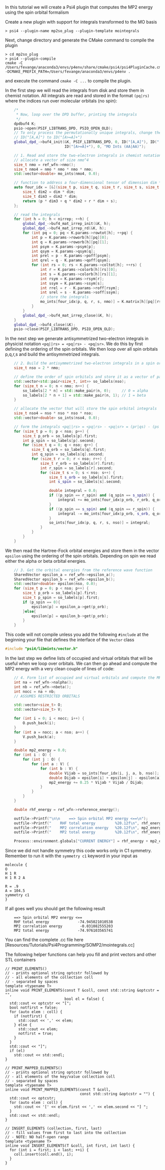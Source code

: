 In this tutorial we will create a Psi4 plugin that computes the MP2 energy using the spin orbital formalism

Create a new plugin with support for integrals transformed to the MO basis

```
> psi4 --plugin-name mp2so_plug --plugin-template mointegrals
```

Next, change directory and generate the CMake command to compile the plugin
```
> cd mp2so_plug
> psi4 --plugin-compile
cmake -C /Users/fevange/anaconda3/envs/p4env/share/cmake/psi4/psi4PluginCache.cmake -DCMAKE_PREFIX_PATH=/Users/fevange/anaconda3/envs/p4env .
```
and execute the command `cmake -C ...` to compile the plugin.

In the first step we will read the integrals from disk and store them in chemist notation. All integrals are read and stored in the format `(pq|rs)` where the indices run over molecular orbitals (no spin):

```c++
    /*
     * Now, loop over the DPD buffer, printing the integrals
     */
    dpdbuf4 K;
    psio->open(PSIF_LIBTRANS_DPD, PSIO_OPEN_OLD);
    // To only process the permutationally unique integrals, change the
    // ID("[A,A]") to ID("[A>=A]+")
    global_dpd_->buf4_init(&K, PSIF_LIBTRANS_DPD, 0, ID("[A,A]"), ID("[A,A]"), ID("[A>=A]+"),
                           ID("[A>=A]+"), 0, "MO Ints (AA|AA)");

    // 1. Read and store the two-electron integrals in chemist notation (pq|rs)
    // allocate a vector of size nmo^4
    size_t nmo = ref_wfn->nmo();
    size_t nmo4 = nmo * nmo * nmo * nmo;
    std::vector<double> mo_ints(nmo4, 0.0);

    // function to address a four-dimensional tensor of dimension dim * dim * dim * dim
    auto four_idx = [&](size_t p, size_t q, size_t r, size_t s, size_t dim) -> size_t {
        size_t dim2 = dim * dim;
        size_t dim3 = dim2 * dim;
        return (p * dim3 + q * dim2 + r * dim + s);
    };

    // read the integrals
    for (int h = 0; h < nirrep; ++h) {
        global_dpd_->buf4_mat_irrep_init(&K, h);
        global_dpd_->buf4_mat_irrep_rd(&K, h);
        for (int pq = 0; pq < K.params->rowtot[h]; ++pq) {
            int p = K.params->roworb[h][pq][0];
            int q = K.params->roworb[h][pq][1];
            int psym = K.params->psym[p];
            int qsym = K.params->qsym[q];
            int prel = p - K.params->poff[psym];
            int qrel = q - K.params->qoff[qsym];
            for (int rs = 0; rs < K.params->coltot[h]; ++rs) {
                int r = K.params->colorb[h][rs][0];
                int s = K.params->colorb[h][rs][1];
                int rsym = K.params->rsym[r];
                int ssym = K.params->ssym[s];
                int rrel = r - K.params->roff[rsym];
                int srel = s - K.params->soff[ssym];
                // store the integrals
                mo_ints[four_idx(p, q, r, s, nmo)] = K.matrix[h][pq][rs];
            }
        }
        global_dpd_->buf4_mat_irrep_close(&K, h);
    }
    global_dpd_->buf4_close(&K);
    psio->close(PSIF_LIBTRANS_DPD, PSIO_OPEN_OLD);
```

In the next step we generate antisymmetrized two-electron integrals in physicist notation `<pq||rs> = <pq|rs> - <pq|sr>`. We do this by first defining the ordering of the spin orbitals. We then loop over all spin orbitals p,q,r,s and build the antisymmetrized integrals.
```c++
    // 2. Build the antisymmetrized two-electron integrals in a spin orbital basis
    size_t nso = 2 * nmo;

    // define the order of spin orbitals and store it as a vector of pairs (orbital index,spin)
    std::vector<std::pair<size_t, int>> so_labels(nso);
    for (size_t n = 0; n < nmo; n++) {
        so_labels[2 * n] = std::make_pair(n, 0);     // 0 = alpha
        so_labels[2 * n + 1] = std::make_pair(n, 1); // 1 = beta
    }

    // allocate the vector that will store the spin orbital integrals
    size_t nso4 = nso * nso * nso * nso;
    std::vector<double> so_ints(nso4, 0.0);

    // form the integrals <pq||rs> = <pq|rs> - <pq|sr> = (pr|qs) - (ps|qr)
    for (size_t p = 0; p < nso; p++) {
        size_t p_orb = so_labels[p].first;
        int p_spin = so_labels[p].second;
        for (size_t q = 0; q < nso; q++) {
            size_t q_orb = so_labels[q].first;
            int q_spin = so_labels[q].second;
            for (size_t r = 0; r < nso; r++) {
                size_t r_orb = so_labels[r].first;
                int r_spin = so_labels[r].second;
                for (size_t s = 0; s < nso; s++) {
                    size_t s_orb = so_labels[s].first;
                    int s_spin = so_labels[s].second;

                    double integral = 0.0;
                    if ((p_spin == r_spin) and (q_spin == s_spin)) {
                        integral += mo_ints[four_idx(p_orb, r_orb, q_orb, s_orb, nmo)];
                    }
                    if ((p_spin == s_spin) and (q_spin == r_spin)) {
                        integral -= mo_ints[four_idx(p_orb, s_orb, q_orb, r_orb, nmo)];
                    }
                    so_ints[four_idx(p, q, r, s, nso)] = integral;
                }
            }
        }
    }
```

We then read the Hartree-Fock orbital energies and store them in the vector `epsilon` using the ordering of the spin orbitals. Depending on spin we read either the alpha or beta orbital energies.
```c++
    // 3. Get the orbital energies from the reference wave function
    SharedVector epsilon_a = ref_wfn->epsilon_a();
    SharedVector epsilon_b = ref_wfn->epsilon_b();    
    std::vector<double> epsilon(nso, 0.0);
    for (size_t p = 0; p < nso; p++) {
        size_t p_orb = so_labels[p].first;
        size_t p_spin = so_labels[p].first;
        if (p_spin == 0){
            epsilon[p] = epsilon_a->get(p_orb);
        }else{
            epsilon[p] = epsilon_b->get(p_orb);
        }
    }
```
This code will not compile unless you add the following `#include` at the beginning your file that defines the interface of the `Vector` class
```c++
#include "psi4/libmints/vector.h"
```

In the last step we define lists of occupied and virtual orbitals that will be useful when we loop over orbitals. We can then go ahead and compute the MP2 energy with a very clean couple of lines of code:
```c++
    // 4. Form list of occupied and virtual orbitals and compute the MP2 energy
    int na = ref_wfn->nalpha();
    int nb = ref_wfn->nbeta();
    int nocc = na + nb;
    // ASSUMES RESTRICTED ORBITALS

    std::vector<size_t> O;
    std::vector<size_t> V;

    for (int i = 0; i < nocc; i++) {
        O.push_back(i);
    }
    for (int a = nocc; a < nso; a++) {
        V.push_back(a);
    }

    double mp2_energy = 0.0;
    for (int i : O) {
        for (int j : O) {
            for (int a : V) {
                for (int b : V) {
                    double Vijab = so_ints[four_idx(i, j, a, b, nso)];
                    double Dijab = epsilon[i] + epsilon[j] - epsilon[a] - epsilon[b];
                    mp2_energy += 0.25 * Vijab * Vijab / Dijab;
                }
            }
        }
    }

    double rhf_energy = ref_wfn->reference_energy();

    outfile->Printf("\n\n    ==> Spin orbital MP2 energy <==\n");
    outfile->Printf("    RHF total energy         %20.12f\n", rhf_energy);
    outfile->Printf("    MP2 correlation energy   %20.12f\n", mp2_energy);
    outfile->Printf("    MP2 total energy         %20.12f\n", rhf_energy + mp2_energy);

    Process::environment.globals["CURRENT ENERGY"] = rhf_energy + mp2_energy;
```

Since we did not handle symmetry this code works only in C1 symmetry. Remember to run it with the `symmetry c1` keyword in your input as
```
molecule {
O
H 1 R
H 1 R 2 A

R = .9
A = 104.5
symmetry c1
}
```

If all goes well you should get the following result
```
    ==> Spin orbital MP2 energy <==
    RHF total energy             -74.945021010538
    MP2 correlation energy        -0.031082555203
    MP2 total energy             -74.976103565741
```

You can find the complete .cc file here [Resources/Tutorials/Psi4Programming/SOMP2/mointegrals.cc]

The following helper functions can help you fill and print vectors and other STL containers

```
// PRINT_ELEMENTS()
// - prints optional string optcstr followed by
// - all elements of the collection coll
// - separated by spaces
template <typename T>
inline void PRINT_ELEMENTS(const T &coll, const std::string &optcstr = "",
                           bool el = false) {
  std::cout << optcstr << "[";
  bool notfirst = false;
  for (auto elem : coll) {
    if (notfirst) {
      std::cout << ',' << elem;
    } else {
      std::cout << elem;
      notfirst = true;
    }
  }
  std::cout << "]";
  if (el)
    std::cout << std::endl;
}
```

```
// PRINT_MAPPED_ELEMENTS()
// - prints optional string optcstr followed by
// - all elements of the key/value collection coll
// - separated by spaces
template <typename T>
inline void PRINT_MAPPED_ELEMENTS(const T &coll,
                                  const std::string &optcstr = "") {
  std::cout << optcstr;
  for (auto elem : coll) {
    std::cout << '[' << elem.first << ',' << elem.second << "] ";
  }
  std::cout << std::endl;
}
```

```
// INSERT_ELEMENTS (collection, first, last)
// - fill values from first to last into the collection
// - NOTE: NO half-open range
template <typename T>
inline void INSERT_ELEMENTS(T &coll, int first, int last) {
  for (int i = first; i < last; ++i) {
    coll.insert(coll.end(), i);
  }
}
```
